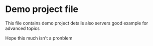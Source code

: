 # Demo project file
This file contains demo project details
also servers good example for advanced topics

Hope this much isn't a pronblem
 
